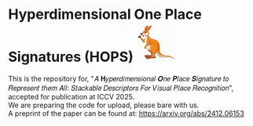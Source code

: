 # Hyperdimensional One Place Signatures (HOPS) <img src="assets/HOPS-Mascot.svg" alt="icon" width="80">
This is the repository for, "𝐴 𝐇𝑦𝑝𝑒𝑟𝑑𝑖𝑚𝑒𝑛𝑠𝑖𝑜𝑛𝑎𝑙 𝑶𝑛𝑒 𝑷𝑙𝑎𝑐𝑒 𝑺𝑖𝑔𝑛𝑎𝑡𝑢𝑟𝑒 𝑡𝑜 𝑅𝑒𝑝𝑟𝑒𝑠𝑒𝑛𝑡 𝑡ℎ𝑒𝑚 𝐴𝑙𝑙: 𝑆𝑡𝑎𝑐𝑘𝑎𝑏𝑙𝑒 𝐷𝑒𝑠𝑐𝑟𝑖𝑝𝑡𝑜𝑟𝑠 𝐹𝑜𝑟 𝑉𝑖𝑠𝑢𝑎𝑙 𝑃𝑙𝑎𝑐𝑒 𝑅𝑒𝑐𝑜𝑔𝑛𝑖𝑡𝑖𝑜𝑛", accepted for publication at ICCV 2025. <br>
We are preparing the code for upload, please bare with us. <br>
A preprint of the paper can be found at: https://arxiv.org/abs/2412.06153
